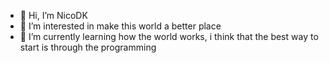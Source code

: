 - 👋 Hi, I’m NicoDK
- 👀 I’m interested in make this world a better place
- 🌱 I’m currently learning how the world works, i think that the best way to start is through the programming

<!---
NicoDKuro/NicoDKuro is a ✨ special ✨ repository because its `README.md` (this file) appears on your GitHub profile.
You can click the Preview link to take a look at your changes.
--->
